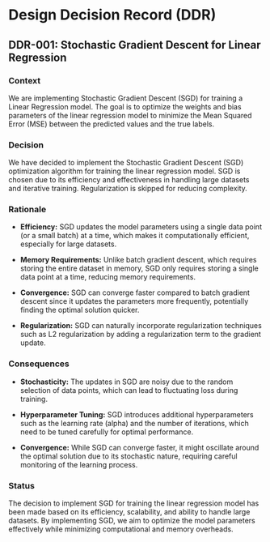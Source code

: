 # Design Decision Record (DDR)

## DDR-001: Stochastic Gradient Descent for Linear Regression

### Context
We are implementing Stochastic Gradient Descent (SGD) for training a Linear Regression model. The goal is to optimize the weights and bias parameters of the linear regression model to minimize the Mean Squared Error (MSE) between the predicted values and the true labels.

### Decision
We have decided to implement the Stochastic Gradient Descent (SGD) optimization algorithm for training the linear regression model. SGD is chosen due to its efficiency and effectiveness in handling large datasets and iterative training. Regularization is skipped for reducing complexity.

### Rationale
- **Efficiency:** SGD updates the model parameters using a single data point (or a small batch) at a time, which makes it computationally efficient, especially for large datasets.
   
- **Memory Requirements:** Unlike batch gradient descent, which requires storing the entire dataset in memory, SGD only requires storing a single data point at a time, reducing memory requirements.

- **Convergence:** SGD can converge faster compared to batch gradient descent since it updates the parameters more frequently, potentially finding the optimal solution quicker.

- **Regularization:** SGD can naturally incorporate regularization techniques such as L2 regularization by adding a regularization term to the gradient update.

### Consequences
- **Stochasticity:** The updates in SGD are noisy due to the random selection of data points, which can lead to fluctuating loss during training.

- **Hyperparameter Tuning:** SGD introduces additional hyperparameters such as the learning rate (alpha) and the number of iterations, which need to be tuned carefully for optimal performance.

- **Convergence:** While SGD can converge faster, it might oscillate around the optimal solution due to its stochastic nature, requiring careful monitoring of the learning process.

### Status
The decision to implement SGD for training the linear regression model has been made based on its efficiency, scalability, and ability to handle large datasets. By implementing SGD, we aim to optimize the model parameters effectively while minimizing computational and memory overheads.